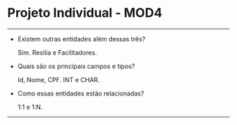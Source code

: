 # Projeto Individual - MOD4
__________________________________
- Existem outras entidades além dessas três?
  
  Sim. Resilia e Facilitadores.

- Quais são os principais campos e tipos?
  
  Id, Nome, CPF. INT e CHAR.

- Como essas entidades estão relacionadas?
  
  1:1 e 1:N.
______________________________________________
